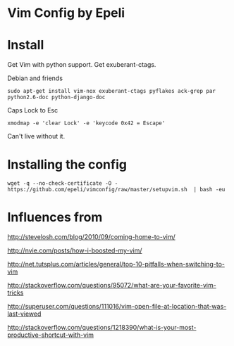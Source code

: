 Vim Config by Epeli
===================

Install
=======

Get Vim with python support.
Get exuberant-ctags.

Debian and friends

    sudo apt-get install vim-nox exuberant-ctags pyflakes ack-grep par python2.6-doc python-django-doc


Caps Lock to Esc

    xmodmap -e 'clear Lock' -e 'keycode 0x42 = Escape'

Can't live without it.

Installing the config
==================

    wget -q --no-check-certificate -O - https://github.com/epeli/vimconfig/raw/master/setupvim.sh  | bash -eu

Influences from
=========
http://stevelosh.com/blog/2010/09/coming-home-to-vim/

http://nvie.com/posts/how-i-boosted-my-vim/

http://net.tutsplus.com/articles/general/top-10-pitfalls-when-switching-to-vim

http://stackoverflow.com/questions/95072/what-are-your-favorite-vim-tricks

http://superuser.com/questions/111016/vim-open-file-at-location-that-was-last-viewed

http://stackoverflow.com/questions/1218390/what-is-your-most-productive-shortcut-with-vim
